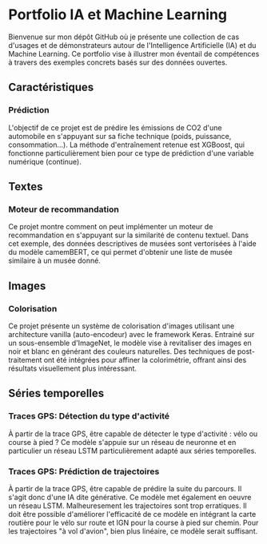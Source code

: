 # Portfolio IA et Machine Learning

Bienvenue sur mon dépôt GitHub où je présente une collection de cas d'usages et de démonstrateurs autour de l'Intelligence Artificielle (IA) et du Machine Learning. Ce portfolio vise à illustrer mon éventail de compétences à travers des exemples concrets basés sur des données ouvertes.

## Caractéristiques

### Prédiction

L'objectif de ce projet est de prédire les émissions de CO2 d'une automobile en s'appuyant sur sa fiche technique (poids, puissance, consommation...). La méthode d'entraînement retenue est XGBoost, qui fonctionne particulièrement bien pour ce type de prédiction d'une variable numérique (continue).

## Textes

### Moteur de recommandation

Ce projet montre comment on peut implémenter un moteur de recommandation en s'appuyant sur la similarité de contenu textuel. Dans cet exemple, des données descriptives de musées sont vertorisées à l'aide du modèle camemBERT, ce qui permet d'obtenir une liste de musée similaire à un musée donné.

## Images

### Colorisation

Ce projet présente un système de colorisation d'images utilisant une architecture vanilla (auto-encodeur) avec le framework Keras. Entrainé sur un sous-ensemble d'ImageNet, le modèle vise à revitaliser des images en noir et blanc en générant des couleurs naturelles. Des techniques de post-traitement ont été intégrées pour affiner la colorimétrie, offrant ainsi des résultats visuellement plus intéressant.

## Séries temporelles

### Traces GPS: Détection du type d'activité

À partir de la trace GPS, être capable de détecter le type d'activité : vélo ou course à pied ? Ce modèle s'appuie sur un réseau de neuronne et en particulier un réseau LSTM particulièrement adapté aux séries temporelles.

### Traces GPS: Prédiction de trajectoires

À partir de la trace GPS, être capable de prédire la suite du parcours. Il s'agit donc d'une IA dite générative. Ce modèle met également en oeuvre un réseau LSTM. Malheuresement les trajectoires sont trop erratiques. Il doit être possible d'améliorer l'efficacité de ce modèle en intégrant la carte routière pour le vélo sur route et IGN pour la course à pied sur chemin. Pour les trajectoires "à vol d'avion", bien plus linéaire, ce modèle serait suffisant.
